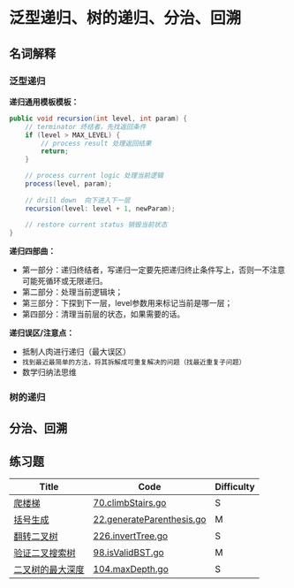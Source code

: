 # 泛型递归、树的递归、分治、回溯

## 名词解释

### 泛型递归

**递归通用模板模板：**

```java
public void recursion(int level, int param) {   
    // terminator 终结者，先找返回条件 
    if (level > MAX_LEVEL) {     
        // process result 处理返回结果
        return;
    }

    // process current logic 处理当前逻辑
    process(level, param);
    
    // drill down  向下进入下一层
    recursion(level: level + 1, newParam);   
    
    // restore current status 销毁当前状态
}
```

**递归四部曲：**

- 第一部分：递归终结者，写递归一定要先把递归终止条件写上，否则一不注意可能死循环或无限递归。
- 第二部分：处理当前逻辑块；
- 第三部分：下探到下一层，level参数用来标记当前是哪一层；
- 第四部分：清理当前层的状态，如果需要的话。

**递归误区/注意点：**

- 抵制人肉进行递归（最大误区）
- `找到最近最简单的方法，将其拆解成可重复解决的问题（找最近重复子问题）`
- 数学归纳法思维

### 树的递归

## 分治、回溯

## 练习题

| Title | Code | <span id="Top">Difficulty</span> |
| ----- | ---- | -------------------------------- |
|[爬楼梯](https://leetcode-cn.com/problems/climbing-stairs/)|[70.climbStairs.go](70.climbStairs.go)|S|
|[括号生成](https://leetcode-cn.com/problems/generate-parentheses/)|[22.generateParenthesis.go](22.generateParenthesis.go)|M|
|[翻转二叉树](https://leetcode-cn.com/problems/invert-binary-tree/description/)|[226.invertTree.go](226.invertTree.go)|S|
|[验证二叉搜索树](https://leetcode-cn.com/problems/validate-binary-search-tree/)|[98.isValidBST.go](98.isValidBST.go)|M|
|[二叉树的最大深度](https://leetcode-cn.com/problems/maximum-depth-of-binary-tree/)|[104.maxDepth.go](104.maxDepth.go)|S|
